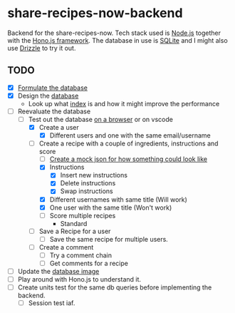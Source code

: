 # share-recipes-now-backend
Backend for the share-recipes-now. Tech stack used is [Node.js](https://nodejs.org/en) together with the [Hono.js framework](https://hono.dev/). The database in use is [SQLite](https://www.sqlite.org/index.html) and I might also use [Drizzle](https://orm.drizzle.team/) to try it out. 
## TODO
- [x] [Formulate the database](https://github.com/urostripunovic/share-recipes-now-backend/blob/main/public/Database.md)
- [x] Design the [database](https://github.com/urostripunovic/share-recipes-now-backend/blob/main/public/db%20diagram.png)
    - Look up what [index](https://www.sqlitetutorial.net/sqlite-index/) is and how it might improve the performance
- [ ] Reevaluate the database
    - [ ] Test out the database [on a browser](http://sqlfiddle.com/) or on vscode
        - [x] Create a user 
            - [x] Different users and one with the same email/username
        - [ ] Create a recipe with a couple of ingredients, instructions and score
            - [ ] [Create a mock json for how something could look like](https://github.com/urostripunovic/share-recipes-now-backend/blob/main/public/db%20queries.md#the-json-file-would-look-like-the-following)
            - [x] Instructions
                - [x] Insert new instructions
                - [x] Delete instructions
                - [x] Swap instructions
            - [x] Different usernames with same title (Will work)
            - [x] One user with the same title (Won't work)
            - [ ] Score multiple recipes
                - Standard
        - [ ] Save a Recipe for a user
            - [ ] Save the same recipe for multiple users.
        - [ ] Create a comment
            - [ ] Try a comment chain
            - [ ] Get comments for a recipe
- [ ] Update the [database image](https://github.com/urostripunovic/share-recipes-now-backend/blob/main/public/db%20diagram.png)
- [ ] Play around with Hono.js to understand it.
- [ ] Create units test for the same db queries before implementing the backend.
    - [ ] Session test iaf.
